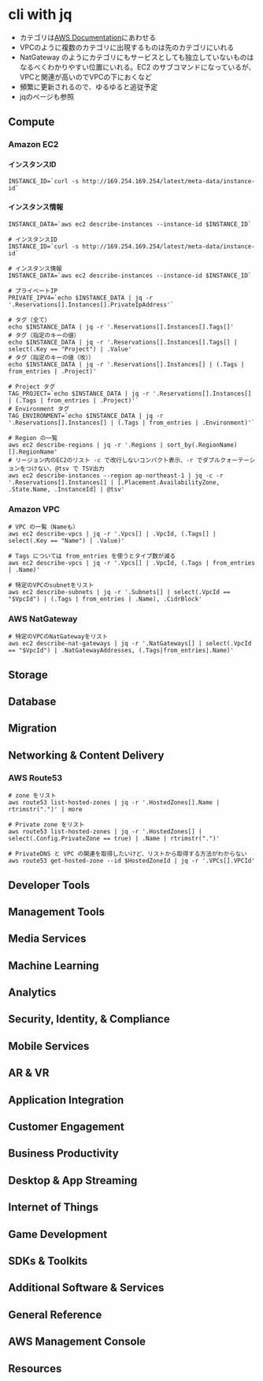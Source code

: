 # cli with jq

* カテゴリは[AWS Documentation](https://aws.amazon.com/documentation/?nc1=h_ls)にあわせる
* VPCのように複数のカテゴリに出現するものは先のカテゴリにいれる
* NatGateway のようにカテゴリにもサービスとしても独立していないものはなるべくわかりやすい位置にいれる。EC2 のサブコマンドになっているが、VPCと関連が高いのでVPCの下におくなど
* 頻繁に更新されるので、ゆるゆると追従予定
* jqのページも参照

## Compute

### Amazon EC2

#### インスタンスID

    INSTANCE_ID=`curl -s http://169.254.169.254/latest/meta-data/instance-id`

#### インスタンス情報

    INSTANCE_DATA=`aws ec2 describe-instances --instance-id $INSTANCE_ID`


```
# インスタンスID
INSTANCE_ID=`curl -s http://169.254.169.254/latest/meta-data/instance-id`

# インスタンス情報
INSTANCE_DATA=`aws ec2 describe-instances --instance-id $INSTANCE_ID`

# プライベートIP
PRIVATE_IPV4=`echo $INSTANCE_DATA | jq -r '.Reservations[].Instances[].PrivateIpAddress'`

# タグ（全て）
echo $INSTANCE_DATA | jq -r '.Reservations[].Instances[].Tags[]'
# タグ（指定のキーの値）
echo $INSTANCE_DATA | jq -r '.Reservations[].Instances[].Tags[] | select(.Key == "Project") | .Value'
# タグ（指定のキーの値（改））
echo $INSTANCE_DATA | jq -r '.Reservations[].Instances[] | (.Tags | from_entries | .Project)'

# Project タグ
TAG_PROJECT=`echo $INSTANCE_DATA | jq -r '.Reservations[].Instances[] | (.Tags | from_entries | .Project)'`
# Environment タグ
TAG_ENVIRONMENT=`echo $INSTANCE_DATA | jq -r '.Reservations[].Instances[] | (.Tags | from_entries | .Environment)'`

# Region の一覧
aws ec2 describe-regions | jq -r '.Regions | sort_by(.RegionName)[].RegionName'
# リージョン内のEC2のリスト -c で改行しないコンパクト表示、-r でダブルクォーテーションをつけない、@tsv で TSV出力
aws ec2 describe-instances --region ap-northeast-1 | jq -c -r '.Reservations[].Instances[] | [.Placement.AvailabilityZone, .State.Name, .InstanceId] | @tsv'

```

### Amazon VPC

```
# VPC の一覧（Nameも）
aws ec2 describe-vpcs | jq -r '.Vpcs[] | .VpcId, (.Tags[] | select(.Key == "Name") | .Value)'

# Tags については from_entries を使うとタイプ数が減る
aws ec2 describe-vpcs | jq -r '.Vpcs[] | .VpcId, (.Tags | from_entries | .Name)'

# 特定のVPCのsubnetをリスト
aws ec2 describe-subnets | jq -r '.Subnets[] | select(.VpcId == "$VpcId") | (.Tags | from_entries | .Name), .CidrBlock'

```

### AWS NatGateway

```
# 特定のVPCのNatGatewayをリスト
aws ec2 describe-nat-gateways | jq -r '.NatGateways[] | select(.VpcId == "$VpcId") | .NatGatewayAddresses, (.Tags|from_entries|.Name)'
```


## Storage

## Database

## Migration

## Networking & Content Delivery

### AWS Route53

```
# zone をリスト
aws route53 list-hosted-zones | jq -r '.HostedZones[].Name | rtrimstr(".")' | more

# Private zone をリスト
aws route53 list-hosted-zones | jq -r '.HostedZones[] | select(.Config.PrivateZone == true) | .Name | rtrimstr(".")'

# PrivateDNS と VPC の関連を取得したいけど、リストから取得する方法がわからない
aws route53 get-hosted-zone --id $HostedZoneId | jq -r '.VPCs[].VPCId'
```


## Developer Tools

## Management Tools

## Media Services

## Machine Learning

## Analytics

## Security, Identity, & Compliance

## Mobile Services

## AR & VR

## Application Integration

## Customer Engagement

## Business Productivity

## Desktop & App Streaming

## Internet of Things

## Game Development

## SDKs & Toolkits

## Additional Software & Services

## General Reference

## AWS Management Console

## Resources
